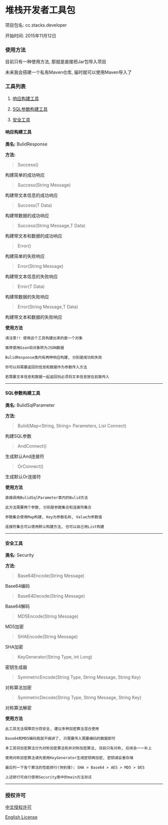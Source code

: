 # 堆栈开发者工具包

项目包名: cc.stacks.developer

开始时间: 2015年11月12日

### 使用方法

目前只有一种使用方法, 那就是直接把Jar包导入项目

未来我会搭建一个私有Maven仓库, 届时就可以使用Maven导入了

### 工具列表

1. [响应构建工具](#响应构建工具)

2. [SQL参数构建工具](#sql参数构建工具)

3. [安全工具](#安全工具)

#### 响应构建工具

**类名:** BulidResponse

**方法:**

> Success()

构建简单的成功响应

> Success(String Message)

构建带文本信息的成功响应

> Success(T Data)

构建带数据的成功响应

> Success(String Message,T Data)

构建带文本和数据的成功响应

> Error()

构建简单的失败响应

> Error(String Message)

构建带文本信息的失败响应

> Error(T Data)

构建带数据的失败响应

> Error(String Message,T Data)

构建带文本和数据的失败响应

**使用方法**

```
请注意!! 使用这个工具构建出来的是一个对象

推荐使用Gson将对象转为JSON数据

BulidResponse类内有两种响应构建, 分别是成功和失败

你可以将需要返回的信息和数据作为参数传入方法

若需要文本信息和数据一起返回则必须将文本信息放在前面传入
```

---

#### SQL参数构建工具

**类名:** BulidSqlParameter

**方法:**

> Bulid(Map<String, String> Parameters, List<String> Connect)

构建SQL参数

> AndConnect()

生成默认And连接符

> OrConnect()

生成默认Or连接符

**使用方法**

```
直接调用BulidSqlParameter类内的Bulid方法

此方法需要两个参数, 分别是参数集合和连接符集合

参数集合使用Map构建, Key为参数名称, Value为参数值

连接符集合可以使用默认构建方法, 也可以自己用List构建
```

---

#### 安全工具

**类名:** Security

**方法:**

> Base64Encode(String Message)

Base64编码

> Base64Decode(String Message)

Base64解码

> MD5Encode(String Message)

MD5加密

> SHAEncode(String Message)

SHA加密

> KeyGenerator(String Type, int Long)

密钥生成器

> SymmetricEncode(String Type, String Message, String Key)

对称算法加密

> SymmetricDecode(String Type, String Message, String Key)

对称算法解密

**使用方法**

```
此工具无法保障百分百安全, 建议多种加密算法混合使用

Base64和MD5编码我就不细讲了, 只需要传入需要编码的数据即可

本工具将加密算法分为对称加密算法和非对称加密算法, 目前只有对称, 后续会一一补上

使用对称加密算法请先使用KeyGenerator生成密钥再加密, 密钥请妥善存储

最后列一下各个算法的性能排行(快到慢): SHA > Base64 > AES > MD5 > DES

上述排行可自行使用Security类中的main方法测试
```

---

### 授权许可

[中文授权许可](https://github.com/skai-zhang/DeveloperKit/raw/master/license/Chinese.txt)

[English License](https://github.com/skai-zhang/DeveloperKit/raw/master/license/English.txt)